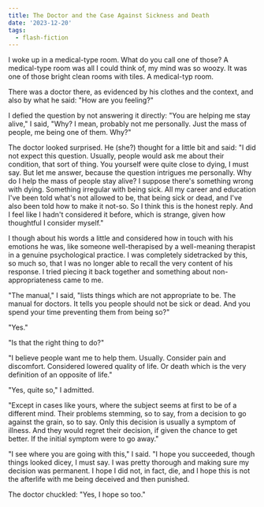 ```yaml
---
title: The Doctor and the Case Against Sickness and Death
date: '2023-12-20'
tags:
  - flash-fiction
---
```


I woke up in a medical-type room. What do you call one of those? A medical-type
room was all I could think of, my mind was so woozy. It was one of those bright
clean rooms with tiles. A medical-typ room.

<!-- truncate -->

There was a doctor there, as evidenced by his clothes and the context, and also
by what he said: "How are you feeling?"

I defied the question by not answering it directly: "You are helping me stay
alive," I said, "Why? I mean, probably not me personally. Just the mass of
people, me being one of them. Why?"

The doctor looked surprised. He (she?) thought for a little bit and said: "I did
not expect this question. Usually, people would ask me about their condition,
that sort of thing. You yourself were quite close to dying, I must say. But let
me answer, because the question intrigues me personally. Why do I help the mass
of people stay alive? I suppose there's something wrong with dying. Something
irregular with being sick. All my career and education I've been told what's not
allowed to be, that being sick or dead, and I've also been told how to make it
not-so. So I think this is the honest reply. And I feel like I hadn't considered
it before, which is strange, given how thoughtful I consider myself."

I though about his words a little and considered how in touch with his emotions
he was, like someone well-therapised by a well-meaning therapist in a genuine
psychological practice. I was completely sidetracked by this, so much so, that I
was no longer able to recall the very content of his response. I tried piecing
it back together and something about non-appropriateness came to me.

"The manual," I said, "lists things which are not appropriate to be. The manual
for doctors. It tells you people should not be sick or dead. And you spend your
time preventing them from being so?"

"Yes."

"Is that the right thing to do?"

"I believe people want me to help them. Usually. Consider pain and discomfort.
Considered lowered quality of life. Or death which is the very definition of an
opposite of life."

"Yes, quite so," I admitted.

"Except in cases like yours, where the subject seems at first to be of a
different mind. Their problems stemming, so to say, from a decision to go
against the grain, so to say. Only this decision is usually a symptom of
illness. And they would regret their decision, if given the chance to get
better. If the initial symptom were to go away."

"I see where you are going with this," I said. "I hope you succeeded, though
things looked dicey, I must say. I was pretty thorough and making sure my
decision was permanent. I hope I did not, in fact, die, and I hope this is not
the afterlife with me being deceived and then punished.

The doctor chuckled: "Yes, I hope so too."
